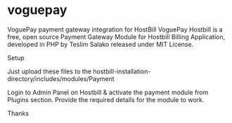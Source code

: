 # voguepay
VoguePay payment gateway integration for HostBill
VoguePay Hostbill is a free, open source Payment Gateway Module for Hostbill Billing Application, developed in PHP by Teslim Salako released under MIT License.

Setup

Just upload these files to the hostbill-installation-directory/includes/modules/Payment

Login to Admin Panel on Hostbill & activate the payment module from Plugins section. Provide the required details for the module to work.

Thanks

